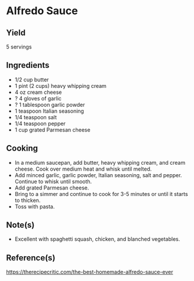 # Alfredo Sauce

## Yield

5 servings

## Ingredients

-   1/2 cup butter
-   1 pint (2 cups) heavy whipping cream
-   4 oz cream cheese
-   ? 4 gloves of garlic
-   ? 1 tablespoon garlic powder
-   1 teaspoon Italian seasoning
-   1/4 teaspoon salt
-   1/4 teaspoon pepper
-   1 cup grated Parmesan cheese

## Cooking

-   In a medium saucepan, add butter, heavy whipping cream, and cream cheese. Cook over medium heat and whisk until melted.
-   Add minced garlic, garlic powder, Italian seasoning, salt and pepper. Continue to whisk until smooth.
-   Add grated Parmesan cheese.
-   Bring to a simmer and continue to cook for 3-5 minutes or until it starts to thicken.
-   Toss with pasta.

## Note(s)

-   Excellent with spaghetti squash, chicken, and blanched vegetables.

## Reference(s)

<https://therecipecritic.com/the-best-homemade-alfredo-sauce-ever>